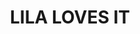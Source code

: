---
layout: page
title: LILA LOVES IT
description: a high quality natural dog grooming and foods online shop
img: assets/img/lila-loves-it.jpg
redirect: https://lila-loves-it.com
importance: 1
category: current
---